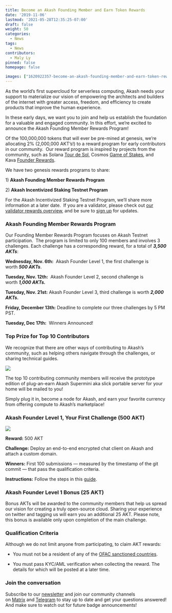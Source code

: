 ```yaml
---
title: Become an Akash Founding Member and Earn Token Rewards
date: '2019-11-06'
lastmod: '2021-05-28T12:35:25-07:00'
draft: false
weight: 50
categories:
  - News
tags:
  - News
contributors:
  - Maly Ly
pinned: false
homepage: false

images: ["1620922357-become-an-akash-founding-member-and-earn-token-rewards.jpg"]
---
```

As the world’s first supercloud for serverless computing, Akash needs your support to materialize our vision of empowering the architects and builders of the internet with greater access, freedom, and efficiency to create products that improve the human experience. 

In these early days, we want you to join and help us establish the foundation for a valuable and engaged community. In this effort, we’re excited to announce the Akash Founding Member Rewards Program!

Of the 100,000,000 tokens that will ever be pre-mined at genesis, we’re allocating 2% (2,000,000 AKT’s!) to a reward program for early contributors in our community.  Our reward program is inspired by projects from the community, such as Solana [Tour de Sol](https://solana.com/tds/), Cosmos [Game of Stakes](https://github.com/cosmos/game-of-stakes), and Kava [Founder Rewards](https://github.com/Kava-Labs/kava/blob/master/docs/REWARDS.md).

We have two genesis rewards programs to share:

1) **Akash Founding Member Rewards Program**

2) **Akash Incentivized Staking Testnet Program**

For the Akash Incentivized Staking Testnet Program, we’ll share more information at a later date.  If you are a validator, please check out [our validator rewards overview](https://blog.akash.network/2019/10/31/akash-network-validator-rewards/), and be sure to [sign up](https://akash.network/validators) for updates.

### **Akash Founding Member Rewards Program**

Our Founding Member Rewards Program focuses on Akash Testnet participation.  The program is limited to only 100 members and involves 3 challenges. Each challenge has a corresponding reward, for a total of _**3,500 AKTs**_:

**Wednesday, Nov. 6th:**  Akash Founder Level 1, the first challenge is worth _**500 AKTs**_.

**Tuesday, Nov. 12th:**  Akash Founder Level 2, second challenge is worth _**1,000 AKTs.**_

**Tuesday, Nov. 21st:** Akash Founder Level 3, third challenge is worth _**2,000 AKTs.**_

**Friday, December 13th:** Deadline to complete our three challenges by 5 PM PST.

**Tuesday, Dec 17th:**  Winners Announced!

### **Top Prize for Top 10 Contributors**

We recognize that there are other ways of contributing to Akash’s community, such as helping others navigate through the challenges, or sharing technical guides.  

![](https://www.datocms-assets.com/45776/1620922423-photo1.jpg)

The top 10 contributing community members will receive the prototype edition of plug-an-earn Akash Supermini aka slick portable server for your home will be mailed to you! 

Simply plug it in, become a node for Akash, and earn your favorite currency from offering compute to Akash’s marketplace!

### **Akash Founder Level 1, Your First Challenge (500 AKT)**

![](https://www.datocms-assets.com/45776/1620922434-crop-0-0-767-996-0-founder1-2x.png)

**Reward:** 500 AKT

**Challenge:** Deploy an end-to-end encrypted chat client on Akash and attach a custom domain.

**Winners:** First 100 submissions — measured by the timestamp of the git commit — that pass the qualification criteria. 

**Instructions:** Follow the steps in this [guide](https://github.com/ovrclk/ecosystem#akash-founder-level-1-your-first-challenge).

### **Akash Founder Level 1 Bonus (25 AKT)**

Bonus AKTs will be awarded to the community members that help us spread our vision for creating a truly open-source cloud. Sharing your experience on twitter and tagging us will earn you an additional 25 AKT. Please note, this bonus is available only upon completion of the main challenge.

### **Qualification Criteria**

Although we do not limit anyone from participating, to claim AKT rewards:

*   You must not be a resident of any of the [OFAC sanctioned countries](https://www.treasury.gov/resource-center/sanctions/Pages/default.aspx).
    
*   You must pass KYC/AML verification when collecting the reward. The details for which will be posted at a later time.
    

### **Join the conversation**

Subscribe to our [newsletter](https://akash.network/newsletter) and join our community channels on [Matrix](https://akash.network/chat) and [Telegram](https://t.me/AkashNW) to stay up to date and get your questions answered! And make sure to watch out for future badge announcements!